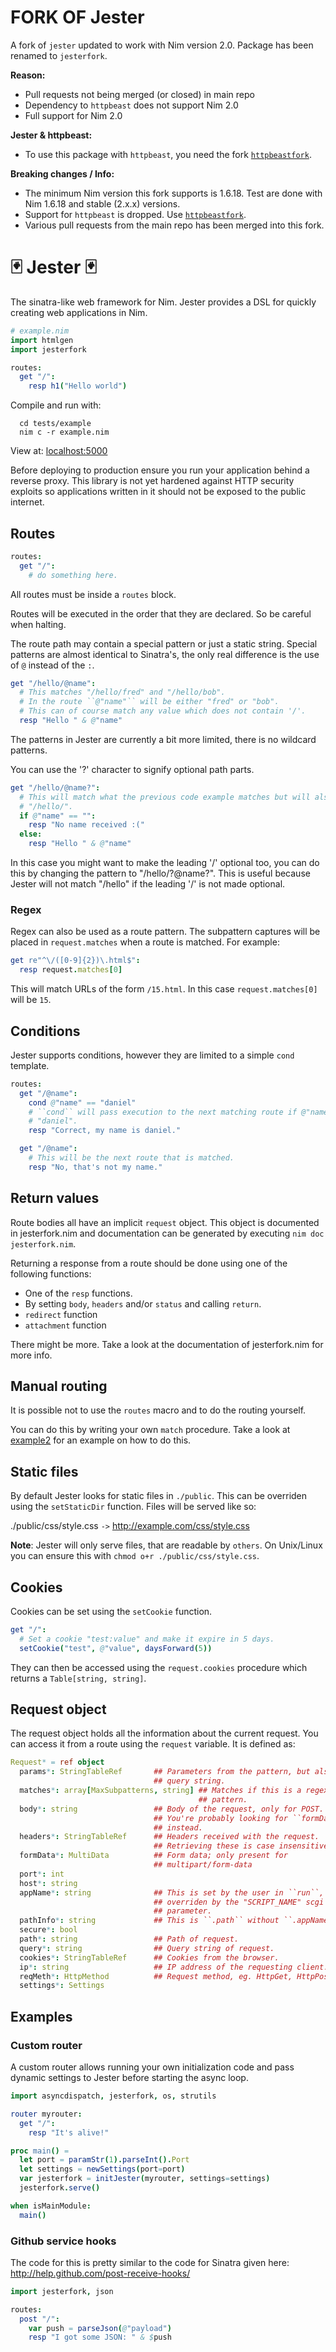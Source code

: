 # FORK OF Jester

A fork of `jester` updated to work with Nim version 2.0.
Package has been renamed to `jesterfork`.

**Reason:**
* Pull requests not being merged (or closed) in main repo
* Dependency to `httpbeast` does not support Nim 2.0
* Full support for Nim 2.0

**Jester & httpbeast:**
* To use this package with `httpbeast`, you need the fork [`httpbeastfork`](https://github.com/ThomasTJdev/httpbeast_fork).

**Breaking changes / Info:**
* The minimum Nim version this fork supports is 1.6.18. Test are done with Nim 1.6.18 and stable (2.x.x) versions.
* Support for `httpbeast` is dropped. Use [`httpbeastfork`](https://github.com/ThomasTJdev/httpbeast_fork).
* Various pull requests from the main repo has been merged into this fork.


# 🃏 Jester 🃏

The sinatra-like web framework for Nim. Jester provides a DSL for quickly
creating web applications in Nim.

```nim
# example.nim
import htmlgen
import jesterfork

routes:
  get "/":
    resp h1("Hello world")
```

Compile and run with:

```
  cd tests/example
  nim c -r example.nim
```

View at: [localhost:5000](http://localhost:5000)

Before deploying to production ensure you run your application behind a reverse proxy. This library is not yet hardened against HTTP security exploits so applications written in it should not be exposed to the public internet.

## Routes

```nim
routes:
  get "/":
    # do something here.
```

All routes must be inside a ``routes`` block.

Routes will be executed in the order that they are declared. So be careful when
halting.

The route path may contain a special pattern or just a static string. Special
patterns are almost identical to Sinatra's, the only real difference is the
use of ``@`` instead of the ``:``.

```nim
get "/hello/@name":
  # This matches "/hello/fred" and "/hello/bob".
  # In the route ``@"name"`` will be either "fred" or "bob".
  # This can of course match any value which does not contain '/'.
  resp "Hello " & @"name"
```

The patterns in Jester are currently a bit more limited, there is no
wildcard patterns.

You can use the '?' character to signify optional path parts.

```nim
get "/hello/@name?":
  # This will match what the previous code example matches but will also match
  # "/hello/".
  if @"name" == "":
    resp "No name received :("
  else:
    resp "Hello " & @"name"
```

In this case you might want to make the leading '/' optional too, you can do this
by changing the pattern to "/hello/?@name?". This is useful because Jester will
not match "/hello" if the leading '/' is not made optional.

### Regex

Regex can also be used as a route pattern. The subpattern captures will be
placed in ``request.matches`` when a route is matched. For example:

```nim
get re"^\/([0-9]{2})\.html$":
  resp request.matches[0]
```

This will match URLs of the form ``/15.html``. In this case
``request.matches[0]`` will be ``15``.

## Conditions

Jester supports conditions, however they are limited to a simple ``cond`` template.

```nim
routes:
  get "/@name":
    cond @"name" == "daniel"
    # ``cond`` will pass execution to the next matching route if @"name" is not
    # "daniel".
    resp "Correct, my name is daniel."

  get "/@name":
    # This will be the next route that is matched.
    resp "No, that's not my name."
```

## Return values

Route bodies all have an implicit ``request`` object. This object is documented
in jesterfork.nim and documentation can be generated by executing ``nim doc jesterfork.nim``.

Returning a response from a route should be done using one of the following
functions:

  * One of the ``resp`` functions.
  * By setting ``body``, ``headers`` and/or ``status`` and calling ``return``.
  * ``redirect`` function
  * ``attachment`` function

There might be more. Take a look at the documentation of jesterfork.nim for more info.

## Manual routing

It is possible not to use the ``routes`` macro and to do the routing yourself.

You can do this by writing your own ``match`` procedure. Take a look at
[example2](tests/example2.nim) for an example on how to do this.

## Static files

By default Jester looks for static files in ``./public``. This can be overriden
using the ``setStaticDir`` function. Files will be served like so:

./public/css/style.css ``->`` http://example.com/css/style.css

**Note**: Jester will only serve files, that are readable by ``others``. On
Unix/Linux you can ensure this with ``chmod o+r ./public/css/style.css``.

## Cookies

Cookies can be set using the ``setCookie`` function.

```nim
get "/":
  # Set a cookie "test:value" and make it expire in 5 days.
  setCookie("test", @"value", daysForward(5))
```

They can then be accessed using the ``request.cookies`` procedure which returns
a ``Table[string, string]``.

## Request object

The request object holds all the information about the current request.
You can access it from a route using the ``request`` variable. It is defined as:

```nim
Request* = ref object
  params*: StringTableRef       ## Parameters from the pattern, but also the
                                ## query string.
  matches*: array[MaxSubpatterns, string] ## Matches if this is a regex
                                          ## pattern.
  body*: string                 ## Body of the request, only for POST.
                                ## You're probably looking for ``formData``
                                ## instead.
  headers*: StringTableRef      ## Headers received with the request.
                                ## Retrieving these is case insensitive.
  formData*: MultiData          ## Form data; only present for
                                ## multipart/form-data
  port*: int
  host*: string
  appName*: string              ## This is set by the user in ``run``, it is
                                ## overriden by the "SCRIPT_NAME" scgi
                                ## parameter.
  pathInfo*: string             ## This is ``.path`` without ``.appName``.
  secure*: bool
  path*: string                 ## Path of request.
  query*: string                ## Query string of request.
  cookies*: StringTableRef      ## Cookies from the browser.
  ip*: string                   ## IP address of the requesting client.
  reqMeth*: HttpMethod          ## Request method, eg. HttpGet, HttpPost
  settings*: Settings
```

## Examples

### Custom router

A custom router allows running your own initialization code and pass dynamic settings to Jester before starting the async loop.

```nim
import asyncdispatch, jesterfork, os, strutils

router myrouter:
  get "/":
    resp "It's alive!"

proc main() =
  let port = paramStr(1).parseInt().Port
  let settings = newSettings(port=port)
  var jesterfork = initJester(myrouter, settings=settings)
  jesterfork.serve()

when isMainModule:
  main()
```

### Github service hooks

The code for this is pretty similar to the code for Sinatra given here: http://help.github.com/post-receive-hooks/

```nim
import jesterfork, json

routes:
  post "/":
    var push = parseJson(@"payload")
    resp "I got some JSON: " & $push
```
